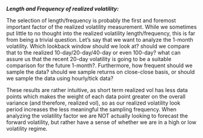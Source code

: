 
**_Length and Frequency of realized volatility:_**

The selection of length/frequency is probably the first and foremost important factor of the realized volatility measurement. While we sometimes put little to no thought into the realized volatility length/frequency, this is far from being a trivial question. Let’s say that we want to analyze the 1-month volatility. Which lookback window should we look at? should we compare that to the realized 10-day/20-day/40-day or even 100-day? what can assure us that the recent 20-day volatility is going to be a suitable comparison for the future 1-month?. Furthermore, how frequent should we sample the data? should we sample returns on close-close basis, or should we sample the data using hourly/tick data?

These results are rather intuitive, as short term realized vol has less data points which makes the weight of each data point greater on the overall variance (and therefore, realized vol), so as our realized volatility look period increases the less meaningful the sampling frequency. When analyzing the volatility factor we are NOT actually looking to forecast the forward volatility, but rather have a sense of whether we are in a high or low volatility regime.